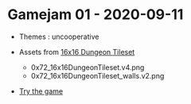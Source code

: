 # Gamejam 01 - 2020-09-11

* Themes : uncooperative

* Assets from [16x16 Dungeon Tileset](https://0x72.itch.io/16x16-dungeon-tileset)
  * 0x72_16x16DungeonTileset.v4.png
  * 0x72_16x16DungeonTileset_walls.v2.png

* [Try the game](http://vps.ffxmail.com/fantastic-diet/)
